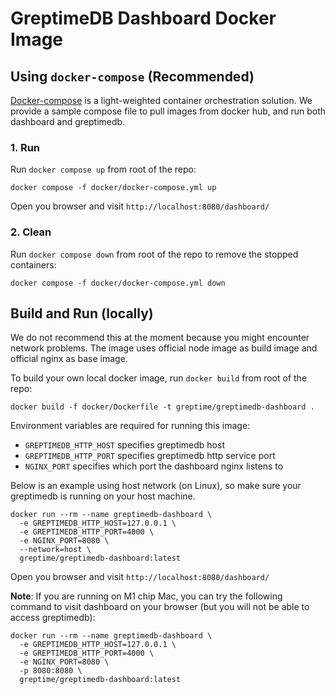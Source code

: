 # GreptimeDB Dashboard Docker Image

## Using `docker-compose` (Recommended)

[Docker-compose](https://docs.docker.com/compose/) is a light-weighted container
orchestration solution. We provide a sample compose file to pull images from docker hub, and run both dashboard and greptimedb.

### 1. Run

Run `docker compose up` from root of the repo:

```
docker compose -f docker/docker-compose.yml up
```

Open you browser and visit `http://localhost:8080/dashboard/`

### 2. Clean

Run `docker compose down` from root of the repo to remove the stopped containers:

```
docker compose -f docker/docker-compose.yml down
```

## Build and Run (locally)

We do not recommend this at the moment because you might encounter network problems. The image uses official node image as build image and official nginx as base
image.

To build your own local docker image, run `docker build` from root of the repo:

```
docker build -f docker/Dockerfile -t greptime/greptimedb-dashboard .
```

Environment variables are required for running this image:

- `GREPTIMEDB_HTTP_HOST` specifies greptimedb host
- `GREPTIMEDB_HTTP_PORT` specifies greptimedb http service port
- `NGINX_PORT` specifies which port the dashboard nginx listens to

Below is an example using host network (on Linux), so make sure your greptimedb is running on your host machine.

```
docker run --rm --name greptimedb-dashboard \
  -e GREPTIMEDB_HTTP_HOST=127.0.0.1 \
  -e GREPTIMEDB_HTTP_PORT=4000 \
  -e NGINX_PORT=8080 \
  --network=host \
  greptime/greptimedb-dashboard:latest
```

Open you browser and visit `http://localhost:8080/dashboard/`

**Note**: If you are running on M1 chip Mac, you can try the following command to visit dashboard on your browser (but you will not be able to access greptimedb):

```
docker run --rm --name greptimedb-dashboard \
  -e GREPTIMEDB_HTTP_HOST=127.0.0.1 \
  -e GREPTIMEDB_HTTP_PORT=4000 \
  -e NGINX_PORT=8080 \
  -p 8080:8080 \
  greptime/greptimedb-dashboard:latest
```
